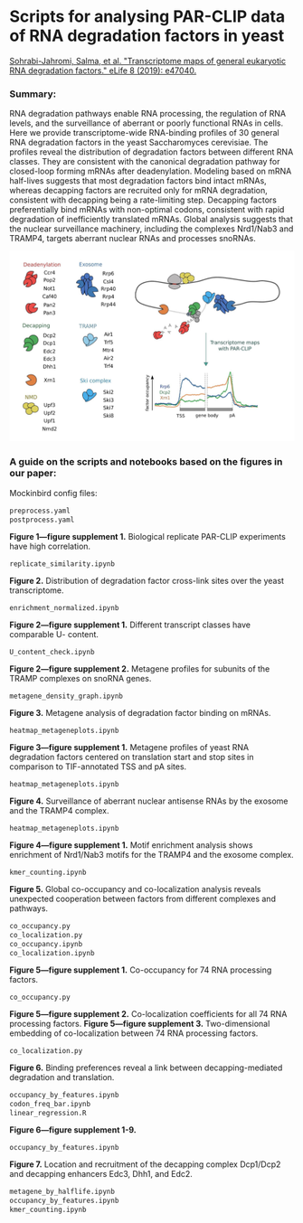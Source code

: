 
# Scripts for analysing PAR-CLIP data of RNA degradation factors in yeast
[Sohrabi-Jahromi, Salma, et al. "Transcriptome maps of general eukaryotic RNA degradation factors." eLife 8 (2019): e47040.](https://elifesciences.org/articles/47040)

### Summary:
RNA degradation pathways enable RNA processing, the regulation of RNA levels, and the surveillance of aberrant or poorly functional RNAs in cells. Here we provide transcriptome-wide RNA-binding profiles of 30 general RNA degradation factors in the yeast Saccharomyces cerevisiae. The profiles reveal the distribution of degradation factors between different RNA classes. They are consistent with the canonical degradation pathway for closed-loop forming mRNAs after deadenylation. Modeling based on mRNA half-lives suggests that most degradation factors bind intact mRNAs, whereas decapping factors are recruited only for mRNA degradation, consistent with decapping being a rate-limiting step. Decapping factors preferentially bind mRNAs with non-optimal codons, consistent with rapid degradation of inefficiently translated mRNAs. Global analysis suggests that the nuclear surveillance machinery, including the complexes Nrd1/Nab3 and TRAMP4, targets aberrant nuclear RNAs and processes snoRNAs.

![summary](summary.jpg)

### A guide on the scripts and notebooks based on the figures in our paper:

Mockinbird config files:

    preprocess.yaml
    postprocess.yaml


**Figure 1—figure supplement 1.** Biological replicate PAR-CLIP experiments have
high correlation.

    replicate_similarity.ipynb

**Figure 2.** Distribution of degradation factor cross-link sites over the yeast
transcriptome.

    enrichment_normalized.ipynb

**Figure 2—figure supplement 1.** Different transcript classes have comparable U-
content.

    U_content_check.ipynb

**Figure 2—figure supplement 2.** Metagene profiles for subunits of the TRAMP
complexes on snoRNA genes.

    metagene_density_graph.ipynb

**Figure 3.** Metagene analysis of degradation factor binding on mRNAs.

    heatmap_metageneplots.ipynb

**Figure 3—figure supplement 1.** Metagene profiles of yeast RNA degradation factors
centered on translation start and stop sites in comparison to TIF-annotated TSS
and pA sites.

    heatmap_metageneplots.ipynb
    
**Figure 4.** Surveillance of aberrant nuclear antisense RNAs by the exosome and the
TRAMP4 complex.

    heatmap_metageneplots.ipynb

**Figure 4—figure supplement 1.** Motif enrichment analysis shows enrichment of
Nrd1/Nab3 motifs for the TRAMP4 and the exosome complex.

    kmer_counting.ipynb
    
**Figure 5.** Global co-occupancy and co-localization analysis reveals unexpected
cooperation between factors from different complexes and pathways.

    co_occupancy.py
    co_localization.py
    co_occupancy.ipynb
    co_localization.ipynb

**Figure 5—figure supplement 1.** Co-occupancy for 74 RNA processing factors.

    co_occupancy.py

**Figure 5—figure supplement 2.** Co-localization coefficients for all 74 RNA
processing factors.
**Figure 5—figure supplement 3.** Two-dimensional embedding of co-localization
between 74 RNA processing factors.

    co_localization.py
    
**Figure 6.** Binding preferences reveal a link between decapping-mediated
degradation and translation.

    occupancy_by_features.ipynb
    codon_freq_bar.ipynb
    linear_regression.R

**Figure 6—figure supplement 1-9.**

    occupancy_by_features.ipynb

**Figure 7.** Location and recruitment of the decapping complex Dcp1/Dcp2 and
decapping enhancers Edc3, Dhh1, and Edc2.

    metagene_by_halflife.ipynb
    occupancy_by_features.ipynb
    kmer_counting.ipynb

